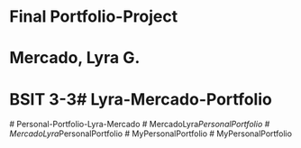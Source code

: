 # Final Portfolio-Project

# Mercado, Lyra G.
# BSIT 3-3#   L y r a - M e r c a d o - P o r t f o l i o  
 #   P e r s o n a l - P o r t f o l i o - L y r a - M e r c a d o  
 #   M e r c a d o L y r a _ P e r s o n a l P o r t f o l i o  
 #   M e r c a d o L y r a _ P e r s o n a l P o r t f o l i o  
 #   M y P e r s o n a l P o r t f o l i o  
 #   M y P e r s o n a l P o r t f o l i o  
 
